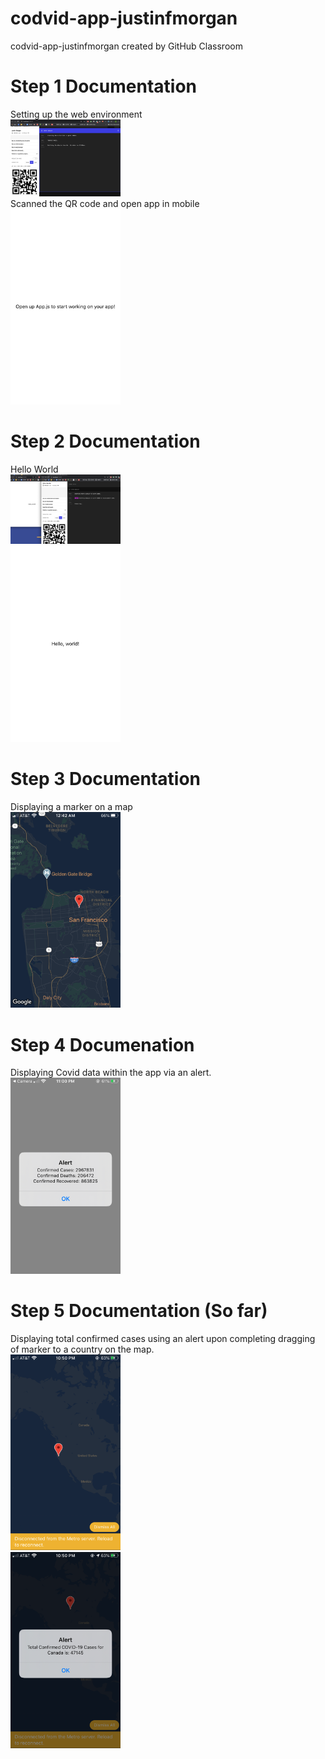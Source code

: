 # codvid-app-justinfmorgan
codvid-app-justinfmorgan created by GitHub Classroom

# Step 1 Documentation
Setting up the web environment
<br/>
<img src="./images/Step_1_Web.png" width="35%" />
<br/>
Scanned the QR code and open app in mobile
<br/>
<img src="./images/Step_1_ios.PNG" width="35%" />

# Step 2 Documentation
Hello World
<br/>
<img src="./images/step_2_web.png" width="35%" />
<br/>
<img src="./images/step_2_ios.jpeg" width="35%" />

# Step 3 Documentation
Displaying a marker on a map
<br/>
<img src="./images/Step_3.PNG" width="35%" />
<br/>

# Step 4 Documenation
Displaying Covid data within the app via an alert.
<br/>
<img src="./images/Step_4.PNG" width="35%" />
<br/>

# Step 5 Documentation (So far)
Displaying total confirmed cases using an alert upon completing dragging of marker to a country on the map.
<br/>
<img src="./images/Step_5_2.PNG" width="35%" />
<br/>
<img src="./images/Step_5.PNG" width="35%" />
